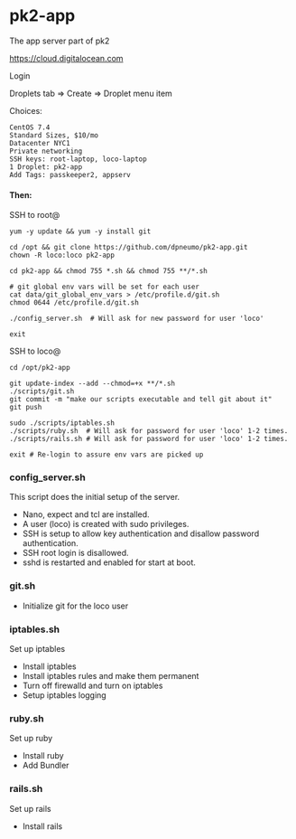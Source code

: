 # pk2-app
The app server part of pk2

https://cloud.digitalocean.com

Login

Droplets tab => Create => Droplet menu item

Choices:

    CentOS 7.4
    Standard Sizes, $10/mo
    Datacenter NYC1
    Private networking
    SSH keys: root-laptop, loco-laptop
    1 Droplet: pk2-app
    Add Tags: passkeeper2, appserv

#### Then:

SSH to root@<server-ipaddress>

    yum -y update && yum -y install git

    cd /opt && git clone https://github.com/dpneumo/pk2-app.git
    chown -R loco:loco pk2-app

    cd pk2-app && chmod 755 *.sh && chmod 755 **/*.sh

    # git global env vars will be set for each user
    cat data/git_global_env_vars > /etc/profile.d/git.sh
    chmod 0644 /etc/profile.d/git.sh

    ./config_server.sh  # Will ask for new password for user 'loco'

    exit

SSH to loco@<server-ipaddress>

    cd /opt/pk2-app

    git update-index --add --chmod=+x **/*.sh
    ./scripts/git.sh
    git commit -m "make our scripts executable and tell git about it"
    git push

    sudo ./scripts/iptables.sh
    ./scripts/ruby.sh  # Will ask for password for user 'loco' 1-2 times.
    ./scripts/rails.sh # Will ask for password for user 'loco' 1-2 times.

    exit # Re-login to assure env vars are picked up

### config_server.sh
This script does the initial setup of the server.
* Nano, expect and tcl are installed.
* A user (loco) is created with sudo privileges.
* SSH is setup to allow key authentication and disallow password authentication.
* SSH root login is disallowed.
* sshd is restarted and enabled for start at boot.

### git.sh
* Initialize git for the loco user

### iptables.sh
Set up iptables
* Install iptables
* Install iptables rules and make them permanent
* Turn off firewalld and turn on iptables
* Setup iptables logging

### ruby.sh
Set up ruby
* Install ruby
* Add Bundler

### rails.sh
Set up rails
* Install rails

